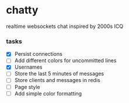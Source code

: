 # chatty
realtime websockets chat inspired by 2000s ICQ

### tasks

- [x] Persist connections
- [ ] Add different colors for uncommitted lines
- [x] Usernames
- [ ] Store the last 5 minutes of messages
- [ ] Store clients and messages in redis
- [ ] Page style
- [ ] Add simple color formatting 